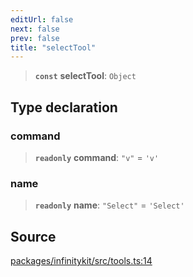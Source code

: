 ```yaml
---
editUrl: false
next: false
prev: false
title: "selectTool"
---
```


> **`const`** **selectTool**: `Object`

## Type declaration

### command

> **`readonly`** **command**: `"v"` = `'v'`

### name

> **`readonly`** **name**: `"Select"` = `'Select'`

## Source

[packages/infinitykit/src/tools.ts:14](https://github.com/nodenogg-in/alpha-p2p/blob/fd5f5c9/packages/infinitykit/src/tools.ts#L14)
